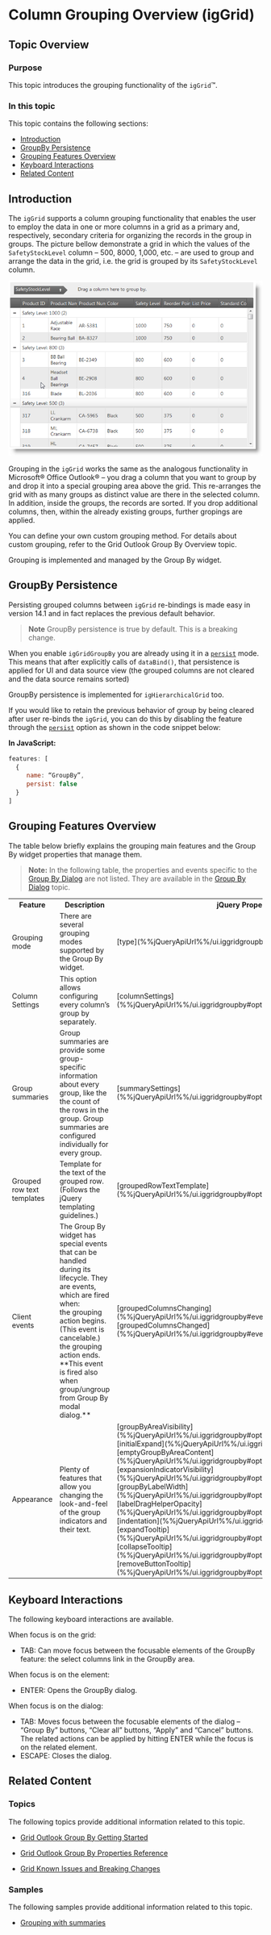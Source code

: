 ﻿<!--
|metadata|
{
    "fileName": "iggrid-groupby-overview",
    "controlName": "igGrid",
    "tags": ["Getting Started","Grids","Grouping"]
}
|metadata|
-->

# Column Grouping Overview (igGrid)

## Topic Overview

### Purpose

This topic introduces the grouping functionality of the `igGrid`™.


### In this topic

This topic contains the following sections:

-   [Introduction](#introduction)
-   [GroupBy Persistence](#groupBy-persistence)
-   [Grouping Features Overview](#grouping-features)
-   [Keyboard Interactions](#keyboard-interaction) 
-   [Related Content](#related-content)

## <a id="introduction"></a> Introduction

The `igGrid` supports a column grouping functionality that enables the user to employ the data in one or more columns in a grid as a primary and, respectively, secondary criteria for organizing the records in the group in groups. The picture bellow demonstrate a grid in which the values of the `SafetyStockLevel` column – 500, 8000, 1,000, etc. – are used to group and arrange the data in the grid, i.e. the grid is grouped by its `SafetyStockLevel` column.

![](images/igGrid_GroupBy_Overview_01.png)

Grouping in the `igGrid` works the same as the analogous functionality in Microsoft® Office Outlook® – you drag a column that you want to group by and drop it into a special grouping area above the grid. This re-arranges the grid with as many groups as distinct value are there in the selected column. In addition, inside the groups, the records are sorted. If you drop additional columns, then, within the already existing groups, further gropings are applied.

You can define your own custom grouping method. For details about custom grouping, refer to the Grid Outlook Group By Overview topic.

Grouping is implemented and managed by the Group By widget.

## <a id="groupBy-persistence"></a> GroupBy Persistence

Persisting grouped columns between `igGrid` re-bindings is made easy in version 14.1 and in fact replaces the previous default behavior.

> **Note** GroupBy persistence is true by default. This is a breaking change.

When you enable `igGridGroupBy` you are already using it in a [`persist`](%%jQueryApiUrl%%/ui.iggridgroupby#options:persist) mode. This means that after explicitly calls of `dataBind()`, that persistence is applied for UI and data source view (the grouped columns are not cleared and the data source remains sorted)

GroupBy persistence is implemented for `igHierarchicalGrid` too.

If you would like to retain the previous behavior of group by being cleared after user re-binds the `igGrid`, you can do this by disabling the feature through the [`persist`](%%jQueryApiUrl%%/ui.iggridgroupby#options:persist) option as shown in the code snippet below:

**In JavaScript:**

```js
features: [
  { 
     name: “GroupBy”, 
     persist: false 
  }
] 
```

## <a id="grouping-features"></a> Grouping Features Overview

The table below briefly explains the grouping main features and the Group By widget properties that manage them.

> **Note:** In the following table, the properties and events specific to the [Group By Dialog](igGrid-Group-By-Dialog-Overview.html) are not listed. They are available in the [Group By Dialog](igGrid-Group-By-Dialog-Overview.html) topic.

<table class="table table-bordered">
    <tbody>
        <tr>
            <th>Feature</th>
            <th>Description</th>
            <th>jQuery Property</th>
            <th>MVC Property</th>
        </tr>
        <tr>
            <td>Grouping mode</td>
            <td>There are several grouping modes supported by the Group By widget.</td>
            <td>[type](%%jQueryApiUrl%%/ui.iggridgroupby#options:type)</td>
            <td>[Type](Infragistics.Web.Mvc~Infragistics.Web.Mvc.GridGroupBy~Type.html)</td>
        </tr>
        <tr>
            <td>Column Settings</td>
            <td>This option allows configuring every column’s group by separately.</td>
            <td>[columnSettings](%%jQueryApiUrl%%/ui.iggridgroupby#options:columnSettings)</td>
            <td>[ColumnSettings](Infragistics.Web.Mvc~Infragistics.Web.Mvc.GridGroupBy~ColumnSettings.html)</td>
        </tr>
        <tr>
            <td>Group summaries</td>
            <td>Group summaries are provide some group-specific information about every group, like the the count of the rows in the group. Group summaries are configured individually for every group.</td>
            <td>[summarySettings](%%jQueryApiUrl%%/ui.iggridgroupby#options:summarySettings)</td>
            <td>[SummarySettings](Infragistics.Web.Mvc~Infragistics.Web.Mvc.GridGroupBy~SummarySettings.html)</td>
        </tr>
        <tr>
            <td>Grouped row text templates</td>
            <td>
Template for the text of the grouped row. (Follows the jQuery templating guidelines.)
            </td>
            <td>
[groupedRowTextTemplate](%%jQueryApiUrl%%/ui.iggridgroupby#options:groupedRowTextTemplate)
            </td>
            <td>
[GroupedRowTextTemplate](Infragistics.Web.Mvc~Infragistics.Web.Mvc.GridGroupBy~GroupedRowTextTemplate.html)
            </td>
        </tr>
        <tr>
            <td>Client events</td>
            <td>
The Group By widget has special events that can be handled during its lifecycle. They are events, which are fired when: <br />
the grouping action begins. (This event is cancelable.)<br />
the grouping action ends. **This event is fired also when group/ungroup from Group By modal dialog.**
            </td>
            <td>
[groupedColumnsChanging](%%jQueryApiUrl%%/ui.iggridgroupby#events:groupedColumnsChanging) <br />
[groupedColumnsChanged](%%jQueryApiUrl%%/ui.iggridgroupby#events:groupedColumnsChanged)
            </td>
            <td>
[groupedColumnsChanging](%%jQueryApiUrl%%/ui.iggridgroupby#events:groupedColumnsChanging) <br />
[groupedColumnsChanged](%%jQueryApiUrl%%/ui.iggridgroupby#events:groupedColumnsChanged)
            </td>
        </tr>
        <tr>
            <td>Appearance</td>
            <td>Plenty of features that allow you changing the look-and-feel of the group indicators and their text.</td>
            <td>
[groupByAreaVisibility](%%jQueryApiUrl%%/ui.iggridgroupby#options:groupByAreaVisibility)
<br />
[initialExpand](%%jQueryApiUrl%%/ui.iggridgroupby#options:initialExpand)
<br />
[emptyGroupByAreaContent](%%jQueryApiUrl%%/ui.iggridgroupby#options:emptyGroupByAreaContent)
<br />
[expansionIndicatorVisibility](%%jQueryApiUrl%%/ui.iggridgroupby#options:expansionIndicatorVisibility)
<br />
[groupByLabelWidth](%%jQueryApiUrl%%/ui.iggridgroupby#options:groupByLabelWidth)
<br />
[labelDragHelperOpacity](%%jQueryApiUrl%%/ui.iggridgroupby#options:labelDragHelperOpacity)
<br />
[indentation](%%jQueryApiUrl%%/ui.iggridgroupby#options:indentation)
<br />
[expandTooltip](%%jQueryApiUrl%%/ui.iggridgroupby#options:expandTooltip)
<br />
[collapseTooltip](%%jQueryApiUrl%%/ui.iggridgroupby#options:collapseTooltip)
<br />
[removeButtonTooltip](%%jQueryApiUrl%%/ui.iggridgroupby#options:removeButtonTooltip)
            </td>
            <td>
[GroupByAreaVisibility](Infragistics.Web.Mvc~Infragistics.Web.Mvc.GridGroupBy~GroupByAreaVisibility.html)
<br />
[InitialExpand](Infragistics.Web.Mvc~Infragistics.Web.Mvc.GridGroupBy~InitialExpand.html)
<br />
[EmptyGroupByAreaContent](Infragistics.Web.Mvc~Infragistics.Web.Mvc.GridGroupBy~EmptyGroupByAreaContent.html)
<br />
[ExpansionIndicatorVisibility](Infragistics.Web.Mvc~Infragistics.Web.Mvc.GridGroupBy~ExpansionIndicatorVisibility.html)
<br />
[GroupByLabelWidth](Infragistics.Web.Mvc~Infragistics.Web.Mvc.GridGroupBy~GroupByLabelWidth.html)
<br />
[LabelDragHelperOpacity](Infragistics.Web.Mvc~Infragistics.Web.Mvc.GridGroupBy~LabelDragHelperOpacity.html)
<br />
[Indentation](Infragistics.Web.Mvc~Infragistics.Web.Mvc.GridGroupBy~Indentation.html)
<br />
[ExpandTooltip](Infragistics.Web.Mvc~Infragistics.Web.Mvc.GridGroupBy~ExpandTooltip.html)
<br />
[CollapseTooltip](Infragistics.Web.Mvc~Infragistics.Web.Mvc.GridGroupBy~CollapseTooltip.html)
<br />
[RemoveButtonTooltip](Infragistics.Web.Mvc~Infragistics.Web.Mvc.GridGroupBy~RemoveButtonTooltip.html)
            </td>
        </tr>
    </tbody>
</table>

## <a id="keyboard-interaction"></a> Keyboard Interactions

The following keyboard interactions are available.

When focus is on the grid:

-	TAB: Can move focus between the focusable elements of the GroupBy feature: the select columns link in the GroupBy area.

When focus is on the element:

-	ENTER: Opens the GroupBy dialog.

When focus is on the dialog:

-	TAB: Moves focus between the focusable elements of the dialog – “Group By” buttons, “Clear all” buttons, “Apply” and “Cancel” buttons. The related actions can be applied by hitting ENTER while the focus is on the related element.
-	ESCAPE: Closes the dialog.

## <a id="related-content"></a> Related Content

### <a id="topics"></a> Topics

The following topics provide additional information related to this topic.

- [Grid Outlook Group By Getting Started](igGrid-Enabling-GroupBy.html)

- [Grid Outlook Group By Properties Reference](%%jQueryApiUrl%%/ui.iggridgroupby#options)

- [Grid Known Issues and Breaking Changes](igGrid-Known-Issues.html)

### <a id="samples"></a> Samples

The following samples provide additional information related to this topic.

- [Grouping with summaries](%%SamplesUrl%%/grid/grouping)

 


